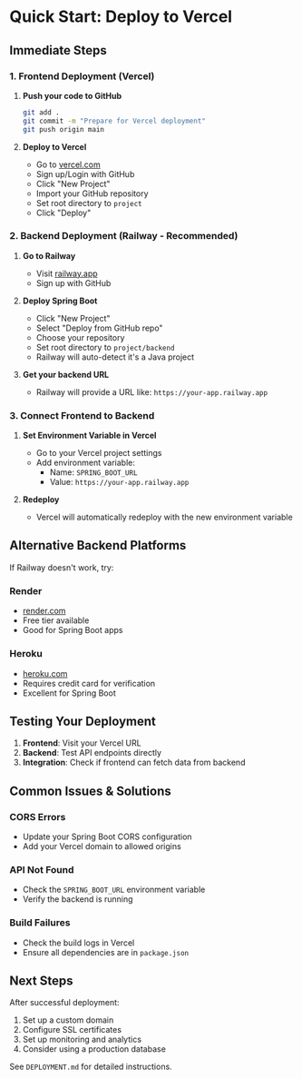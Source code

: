 # Quick Start: Deploy to Vercel

## Immediate Steps

### 1. Frontend Deployment (Vercel)

1. **Push your code to GitHub**
   ```bash
   git add .
   git commit -m "Prepare for Vercel deployment"
   git push origin main
   ```

2. **Deploy to Vercel**
   - Go to [vercel.com](https://vercel.com)
   - Sign up/Login with GitHub
   - Click "New Project"
   - Import your GitHub repository
   - Set root directory to `project`
   - Click "Deploy"

### 2. Backend Deployment (Railway - Recommended)

1. **Go to Railway**
   - Visit [railway.app](https://railway.app)
   - Sign up with GitHub

2. **Deploy Spring Boot**
   - Click "New Project"
   - Select "Deploy from GitHub repo"
   - Choose your repository
   - Set root directory to `project/backend`
   - Railway will auto-detect it's a Java project

3. **Get your backend URL**
   - Railway will provide a URL like: `https://your-app.railway.app`

### 3. Connect Frontend to Backend

1. **Set Environment Variable in Vercel**
   - Go to your Vercel project settings
   - Add environment variable:
     - Name: `SPRING_BOOT_URL`
     - Value: `https://your-app.railway.app`

2. **Redeploy**
   - Vercel will automatically redeploy with the new environment variable

## Alternative Backend Platforms

If Railway doesn't work, try:

### Render
- [render.com](https://render.com)
- Free tier available
- Good for Spring Boot apps

### Heroku
- [heroku.com](https://heroku.com)
- Requires credit card for verification
- Excellent for Spring Boot

## Testing Your Deployment

1. **Frontend**: Visit your Vercel URL
2. **Backend**: Test API endpoints directly
3. **Integration**: Check if frontend can fetch data from backend

## Common Issues & Solutions

### CORS Errors
- Update your Spring Boot CORS configuration
- Add your Vercel domain to allowed origins

### API Not Found
- Check the `SPRING_BOOT_URL` environment variable
- Verify the backend is running

### Build Failures
- Check the build logs in Vercel
- Ensure all dependencies are in `package.json`

## Next Steps

After successful deployment:
1. Set up a custom domain
2. Configure SSL certificates
3. Set up monitoring and analytics
4. Consider using a production database

See `DEPLOYMENT.md` for detailed instructions. 